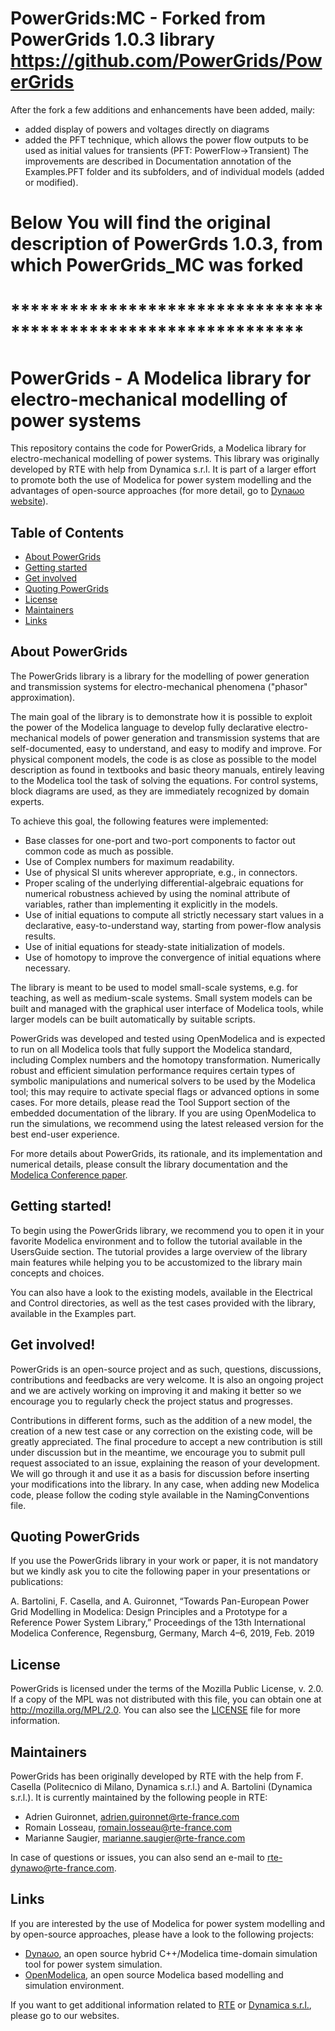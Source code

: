 # PowerGrids:MC - Forked from PowerGrids 1.0.3 library  https://github.com/PowerGrids/PowerGrids
After the fork a few additions and enhancements have been added, maily:
- added display of powers and voltages directly on diagrams
- added the PFT technique, which allows the power flow outputs to be used as initial values for transients (PFT: PowerFlow->Transient)
The improvements are described in Documentation annotation of the Examples.PFT folder and its subfolders, and of individual models (added or modified).
# Below You will find the original description of PowerGrds 1.0.3, from which PowerGrids_MC was forked
# **************************************************************

# PowerGrids - A Modelica library for electro-mechanical modelling of power systems

This repository contains the code for PowerGrids, a Modelica library for electro-mechanical modelling of power systems. This library was originally developed by RTE with help from Dynamica s.r.l. It is part of a larger effort to promote both the use of Modelica for power system modelling and the advantages of open-source approaches (for more detail, go to [Dyna&omega;o website](http://dynawo.org)). 

## Table of Contents
- [About PowerGrids](#about)
- [Getting started](#start)
- [Get involved](#contributions)
- [Quoting PowerGrids](#quoting)
- [License](#license)
- [Maintainers](#maintainers)
- [Links](#links)

<a name="about"></a>
## About PowerGrids 
The PowerGrids library is a library for the modelling of power generation and transmission systems for electro-mechanical phenomena ("phasor" approximation). 

The main goal of the library is to demonstrate how it is possible to exploit the power of the Modelica language to develop fully declarative electro-mechanical models of power generation and transmission systems that are self-documented, easy to understand, and easy to modify and improve. For physical component models, the code is as close as possible to the model description as found in textbooks and basic theory manuals, entirely leaving to the Modelica tool the task of solving the equations. For control systems, block diagrams are used, as they are immediately recognized by domain experts.

To achieve this goal, the following features were implemented:

* Base classes for one-port and two-port components to factor out common code as much as possible.
* Use of Complex numbers for maximum readability.
* Use of physical SI units wherever appropriate, e.g., in connectors.
* Proper scaling of the underlying differential-algebraic equations for numerical robustness achieved by using the nominal attribute of variables, rather than implementing it explicitly in the models.
* Use of initial equations to compute all strictly necessary start values in a declarative, easy-to-understand way, starting from power-flow analysis results.
* Use of initial equations for steady-state initialization of models.
* Use of homotopy to improve the convergence of initial equations where necessary.

The library is meant to be used to model small-scale systems, e.g. for teaching, as well as medium-scale systems. Small system models can be built and managed with the graphical user interface of Modelica tools, while larger models can be built automatically by suitable scripts.

PowerGrids was developed and tested using OpenModelica and is expected to run on all Modelica tools that fully support the Modelica standard, including Complex numbers and the homotopy transformation. Numerically robust and efficient simulation performance requires certain types of symbolic manipulations and numerical solvers to be used by the Modelica tool; this may require to activate special flags or advanced options in some cases. For more details, please read the Tool Support section of the embedded documentation of the library. If you are using OpenModelica to run the simulations, we recommend using the latest released version for the best end-user experience.

For more details about PowerGrids, its rationale, and its implementation and numerical details, please consult the library documentation and the [Modelica Conference paper](https://modelica.org/events/modelica2019/proceedings/html/papers/Modelica2019paper5D3.pdf).

<a name="start"></a>
## Getting started!
To begin using the PowerGrids library, we recommend you to open it in your favorite Modelica environment and to follow the tutorial available in the UsersGuide section. The tutorial provides a large overview of the library main features while helping you to be accustomized to the library main concepts and choices.

You can also have a look to the existing models, available in the Electrical and Control directories, as well as the test cases provided with the library, available in the Examples part.

<a name="contributions"></a>
## Get involved!
PowerGrids is an open-source project and as such, questions, discussions, contributions and feedbacks are very welcome. It is also an ongoing project and we are actively working on improving it and making it better so we encourage you to regularly check the project status and progresses.

Contributions in different forms, such as the addition of a new model, the creation of a new test case or any correction on the existing code, will be greatly appreciated. The final procedure to accept a new contribution is still under discussion but in the meantime, we encourage you to submit pull request associated to an issue, explaining the reason of your development. We will go through it and use it as a basis for discussion before inserting your modifications into the library. In any case, when adding new Modelica code, please follow the coding style available in the NamingConventions file. 
<a name="quoting"></a>
## Quoting PowerGrids
If you use the PowerGrids library in your work or paper, it is not mandatory but we kindly ask you to cite the following paper in your presentations or publications: 

A. Bartolini, F. Casella, and A. Guironnet, “Towards Pan-European Power Grid Modelling in Modelica: Design Principles and a Prototype for a Reference Power System Library,” Proceedings of the 13th International Modelica Conference, Regensburg, Germany, March 4–6, 2019, Feb. 2019
<a name="license"></a>
## License
PowerGrids is licensed under the terms of the Mozilla Public License, v. 2.0. If a copy of the MPL was not distributed with this file, you can obtain one at http://mozilla.org/MPL/2.0. You can also see the [LICENSE](LICENSE.txt) file for more information.
<a name="maintainers"></a>
## Maintainers
PowerGrids has been originally developed by RTE with the help from F. Casella (Politecnico di Milano, Dynamica s.r.l.) and A. Bartolini (Dynamica s.r.l.). It is currently maintained by the following people in RTE: 
* Adrien Guironnet, [adrien.guironnet@rte-france.com](mailto:adrien.guironnet@rte-france.com)
* Romain Losseau, [romain.losseau@rte-france.com](mailto:romain.losseau@rte-france.com)
* Marianne Saugier, [marianne.saugier@rte-france.com](mailto:marianne.saugier@rte-france.com)

In case of questions or issues, you can also send an e-mail to [rte-dynawo@rte-france.com](mailto:rte-dynawo@rte-france.com).
<a name="links"></a>
## Links
If you are interested by the use of Modelica for power system modelling and by open-source approaches, please have a look to the following projects:
* [Dyna&omega;o](http://dynawo.org), an open source hybrid C++/Modelica time-domain simulation tool for power system simulation.
* [OpenModelica](http://openmodelica.org), an open source Modelica based modelling and simulation environment.

If you want to get additional information related to [RTE](https://www.rte-france.com/) or [Dynamica s.r.l.](http://www.dynamica-it.com), please go to our websites.



